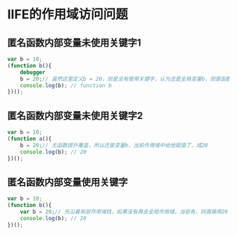 # IIFE的作用域访问问题

## 匿名函数内部变量未使用关键字1

```javascript
var b = 10;
(function b(){
	debugger
    b = 20;// 虽然这里定义b = 20，但是没有使用关键字，认为还是全局变量b，但是函数提升比变量提升早，所以还是函数b
    console.log(b); // function b
})();
```

## 匿名函数内部变量未使用关键字2

```javascript
var b = 10;
(function a(){
    b = 20;// 无函数提升覆盖，所以还是变量b，当前作用域中给他赋值了，成20
    console.log(b); // 20
})();
```

## 匿名函数内部变量使用关键字

```javascript
var b = 10;
(function b(){
    var b = 20;// 先沿着局部作用域找，如果没有再去全局作用域，当前有，则直接用20
    console.log(b); // 20
})();
```

